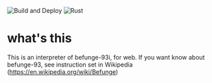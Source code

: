 ![Build and Deploy](https://github.com/jpnykw/befunge-interpreter/workflows/Build%20and%20Deploy/badge.svg) ![Rust](https://github.com/jpnykw/befunge-interpreter/workflows/Rust/badge.svg)

# what's this

This is an interpreter of befunge-93i, for web. If you want know about befunge-93, see instruction set in Wikipedia (https://en.wikipedia.org/wiki/Befunge)

